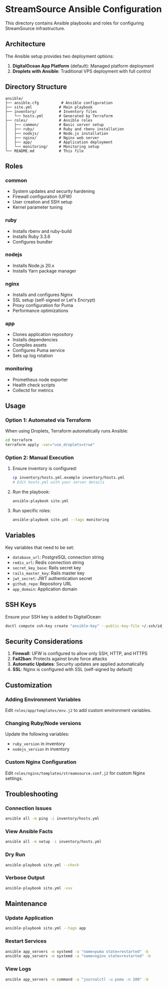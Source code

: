 # StreamSource Ansible Configuration

This directory contains Ansible playbooks and roles for configuring StreamSource infrastructure.

## Architecture

The Ansible setup provides two deployment options:

1. **DigitalOcean App Platform** (default): Managed platform deployment
2. **Droplets with Ansible**: Traditional VPS deployment with full control

## Directory Structure

```
ansible/
├── ansible.cfg          # Ansible configuration
├── site.yml            # Main playbook
├── inventory/          # Inventory files
│   └── hosts.yml       # Generated by Terraform
├── roles/              # Ansible roles
│   ├── common/         # Basic server setup
│   ├── ruby/           # Ruby and rbenv installation
│   ├── nodejs/         # Node.js installation
│   ├── nginx/          # Nginx web server
│   ├── app/            # Application deployment
│   └── monitoring/     # Monitoring setup
└── README.md           # This file
```

## Roles

### common
- System updates and security hardening
- Firewall configuration (UFW)
- User creation and SSH setup
- Kernel parameter tuning

### ruby
- Installs rbenv and ruby-build
- Installs Ruby 3.3.6
- Configures bundler

### nodejs
- Installs Node.js 20.x
- Installs Yarn package manager

### nginx
- Installs and configures Nginx
- SSL setup (self-signed or Let's Encrypt)
- Proxy configuration for Puma
- Performance optimizations

### app
- Clones application repository
- Installs dependencies
- Compiles assets
- Configures Puma service
- Sets up log rotation

### monitoring
- Prometheus node exporter
- Health check scripts
- Collectd for metrics

## Usage

### Option 1: Automated via Terraform

When using Droplets, Terraform automatically runs Ansible:

```bash
cd terraform
terraform apply -var="use_droplets=true"
```

### Option 2: Manual Execution

1. Ensure inventory is configured:
   ```bash
   cp inventory/hosts.yml.example inventory/hosts.yml
   # Edit hosts.yml with your server details
   ```

2. Run the playbook:
   ```bash
   ansible-playbook site.yml
   ```

3. Run specific roles:
   ```bash
   ansible-playbook site.yml --tags monitoring
   ```

## Variables

Key variables that need to be set:

- `database_url`: PostgreSQL connection string
- `redis_url`: Redis connection string
- `secret_key_base`: Rails secret key
- `rails_master_key`: Rails master key
- `jwt_secret`: JWT authentication secret
- `github_repo`: Repository URL
- `app_domain`: Application domain

## SSH Keys

Ensure your SSH key is added to DigitalOcean:

```bash
doctl compute ssh-key create "ansible-key" --public-key-file ~/.ssh/id_rsa.pub
```

## Security Considerations

1. **Firewall**: UFW is configured to allow only SSH, HTTP, and HTTPS
2. **Fail2ban**: Protects against brute force attacks
3. **Automatic Updates**: Security updates are applied automatically
4. **SSL**: Nginx is configured with SSL (self-signed by default)

## Customization

### Adding Environment Variables

Edit `roles/app/templates/env.j2` to add custom environment variables.

### Changing Ruby/Node versions

Update the following variables:
- `ruby_version` in inventory
- `nodejs_version` in inventory

### Custom Nginx Configuration

Edit `roles/nginx/templates/streamsource.conf.j2` for custom Nginx settings.

## Troubleshooting

### Connection Issues
```bash
ansible all -m ping -i inventory/hosts.yml
```

### View Ansible Facts
```bash
ansible all -m setup -i inventory/hosts.yml
```

### Dry Run
```bash
ansible-playbook site.yml --check
```

### Verbose Output
```bash
ansible-playbook site.yml -vvv
```

## Maintenance

### Update Application
```bash
ansible-playbook site.yml --tags app
```

### Restart Services
```bash
ansible app_servers -m systemd -a "name=puma state=restarted" -b
ansible app_servers -m systemd -a "name=nginx state=restarted" -b
```

### View Logs
```bash
ansible app_servers -m command -a "journalctl -u puma -n 100" -b
```